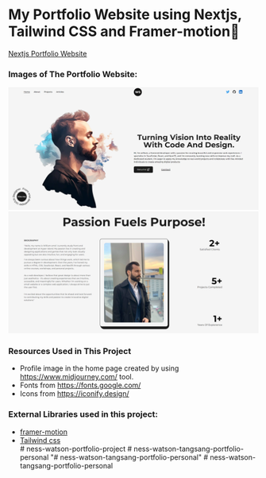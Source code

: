 # My Portfolio Website using Nextjs, Tailwind CSS and Framer-motion🌟

[Nextjs Portfolio Website](https://darling-cupcake-0b1da6.netlify.app/)

### Images of The Portfolio Website:

![](public/images/readMe/screenshot-home.png)
<br />
![](public/images/readMe/screenshot-about.png)

### Resources Used in This Project

- Profile image in the home page created by using https://www.midjourney.com/ tool.
- Fonts from https://fonts.google.com/ <br />
- Icons from https://iconify.design/ <br />

### External Libraries used in this project:

- [framer-motion](https://www.framer.com/motion/) <br />
- [Tailwind css](https://tailwindcss.com/) <br />
#   n e s s - w a t s o n - p o r t f o l i o - p r o j e c t 
 
 # ness-watson-tangsang-portfolio-personal
"# ness-watson-tangsang-portfolio-personal" 
#   n e s s - w a t s o n - t a n g s a n g - p o r t f o l i o - p e r s o n a l 
 
 